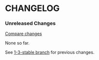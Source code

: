 # CHANGELOG

### Unreleased Changes

[Compare changes](https://github.com/codevise/pageflow-internal-links/compare/1-3-stable...master)

None so far.

See
[1-3-stable branch](https://github.com/codevise/pageflow-internal-links/blob/1-3-stable/CHANGELOG.md)
for previous changes.
